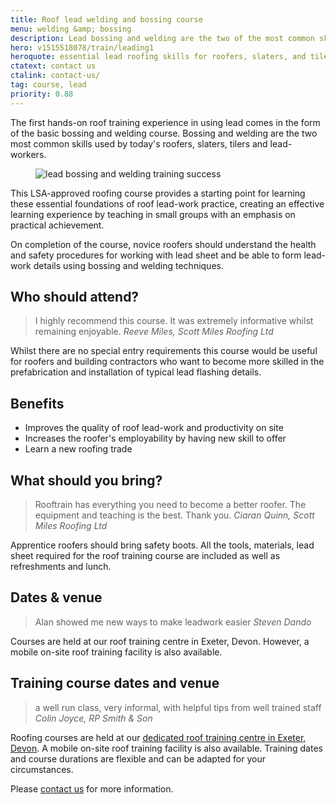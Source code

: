 ```yaml
---
title: Roof lead welding and bossing course
menu: welding &amp; bossing
description: Lead bossing and welding are the two of the most common skills required by roof slaters, tilers and lead-workers.
hero: v1515518078/train/leading1
heroquote: essential lead roofing skills for roofers, slaters, and tilers
ctatext: contact us
ctalink: contact-us/
tag: course, lead
priority: 0.88
---
```


The first hands-on roof training experience in using lead comes in the form of the basic bossing and welding course. Bossing and welding are the two most common skills used by today's roofers, slaters, tilers and lead-workers.

<figure data-href="[imagecdn]f_auto/v1515518078/train/team1" class="progressive replace inline">
  <img src="[imagecdn]f_auto,c_scale,w_50/v1515518078/train/team1" alt="lead bossing and welding training success" class="preview" />
</figure>

This LSA-approved roofing course provides a starting point for learning these essential foundations of roof lead-work practice, creating an effective learning experience by teaching in small groups with an emphasis on practical achievement.

On completion of the course, novice roofers should understand the health and safety procedures for working with lead sheet and be able to form lead-work details using bossing and welding techniques.


## Who should attend?

> I highly recommend this course. It was extremely informative whilst remaining enjoyable.
<cite>Reeve Miles, Scott Miles Roofing Ltd</cite>

Whilst there are no special entry requirements this course would be useful for roofers and building contractors who want to become more skilled in the prefabrication and installation of typical lead flashing details.


## Benefits

* Improves the quality of roof lead-work and productivity on site
* Increases the roofer's employability by having new skill to offer
* Learn a new roofing trade


## What should you bring?

> Rooftrain has everything you need to become a better roofer. The equipment and teaching is the best. Thank you.
<cite>Ciaran Quinn, Scott Miles Roofing Ltd</cite>

Apprentice roofers should bring safety boots. All the tools, materials, lead sheet required for the roof training course are included as well as refreshments and lunch.


## Dates & venue

> Alan showed me new ways to make leadwork easier
<cite>Steven Dando</cite>

Courses are held at our roof training centre in Exeter, Devon. However, a mobile on-site roof training facility is also available.


## Training course dates and venue

> a well run class, very informal, with helpful tips from well trained staff
<cite>Colin Joyce, RP Smith & Son</cite>

Roofing courses are held at our [dedicated roof training centre in Exeter, Devon]([root]about-us/roof-training-centre/). A mobile on-site roof training facility is also available. Training dates and course durations are flexible and can be adapted for your circumstances.

Please [contact us]([root]contact-us/) for more information.
